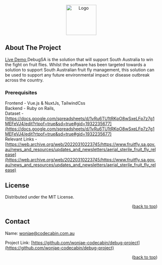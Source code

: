 
<!-- PROJECT LOGO -->
<br />
<div align="center">
  <a href="https://github.com/wonjae-codecabin/debug-project">
    <img src="https://res.cloudinary.com/dxmgdmeup/image/upload/v1660980021/imageedit_2_3299075995_bwaqsu.png" alt="Logo" width="100">
  </a>

</div>



<!-- ABOUT THE PROJECT -->
## About The Project
<a href="https://app.debugsa.info">
Live Demo
</a>
DebugSA is the solution that will support South Australia to win the fight on fruit flies. 
Whilst the software has been targeted towards a solution to support South Australian fruit fly management, this solution can be used to support any future environmental impact or disease outbreak across the country. 



### Prerequisites

Frontend - Vue.js & NuxtJs, TailwindCss <br>
Backend - Ruby on Rails,<br>
Dataset - [https://docs.google.com/spreadsheets/d/1vRu6TU1tRKpO8wSxeLFp7z7g1MEFeVJ4/edit?rtpof=true&sd=true#gid=1932235677](https://docs.google.com/spreadsheets/d/1vRu6TU1tRKpO8wSxeLFp7z7g1MEFeVJ4/edit?rtpof=true&sd=true#gid=1932235677)<br>
Relevant Links - [https://web.archive.org/web/20220310223745/https://www.fruitfly.sa.gov.au/news_and_resources/updates_and_newsletters/aerial_sterile_fruit_fly_release](https://web.archive.org/web/20220310223745/https://www.fruitfly.sa.gov.au/news_and_resources/updates_and_newsletters/aerial_sterile_fruit_fly_release)

<!-- LICENSE -->
## License

Distributed under the MIT License. 

<p align="right">(<a href="#readme-top">back to top</a>)</p>


<!-- CONTACT -->
## Contact

Name: wonjae@codecabin.com.au

Project Link: [https://github.com/wonjae-codecabin/debug-project](https://github.com/wonjae-codecabin/debug-project)

<p align="right">(<a href="#readme-top">back to top</a>)</p>




